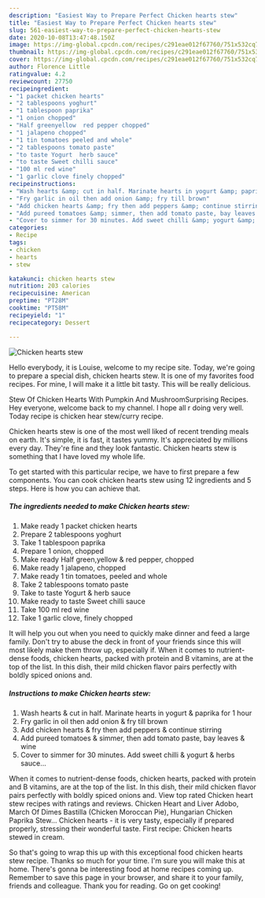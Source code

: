 ```yaml
---
description: "Easiest Way to Prepare Perfect Chicken hearts stew"
title: "Easiest Way to Prepare Perfect Chicken hearts stew"
slug: 561-easiest-way-to-prepare-perfect-chicken-hearts-stew
date: 2020-10-08T13:47:48.150Z
image: https://img-global.cpcdn.com/recipes/c291eae012f67760/751x532cq70/chicken-hearts-stew-recipe-main-photo.jpg
thumbnail: https://img-global.cpcdn.com/recipes/c291eae012f67760/751x532cq70/chicken-hearts-stew-recipe-main-photo.jpg
cover: https://img-global.cpcdn.com/recipes/c291eae012f67760/751x532cq70/chicken-hearts-stew-recipe-main-photo.jpg
author: Florence Little
ratingvalue: 4.2
reviewcount: 27750
recipeingredient:
- "1 packet chicken hearts"
- "2 tablespoons yoghurt"
- "1 tablespoon paprika"
- "1 onion chopped"
- "Half greenyellow  red pepper chopped"
- "1 jalapeno chopped"
- "1 tin tomatoes peeled and whole"
- "2 tablespoons tomato paste"
- "to taste Yogurt  herb sauce"
- "to taste Sweet chilli sauce"
- "100 ml red wine"
- "1 garlic clove finely chopped"
recipeinstructions:
- "Wash hearts &amp; cut in half. Marinate hearts in yogurt &amp; paprika for 1 hour"
- "Fry garlic in oil then add onion &amp; fry till brown"
- "Add chicken hearts &amp; fry then add peppers &amp; continue stirring"
- "Add pureed tomatoes &amp; simmer, then add tomato paste, bay leaves &amp; wine"
- "Cover to simmer for 30 minutes. Add sweet chilli &amp; yogurt &amp; herbs sauce..."
categories:
- Recipe
tags:
- chicken
- hearts
- stew

katakunci: chicken hearts stew 
nutrition: 203 calories
recipecuisine: American
preptime: "PT28M"
cooktime: "PT58M"
recipeyield: "1"
recipecategory: Dessert

---
```



![Chicken hearts stew](https://img-global.cpcdn.com/recipes/c291eae012f67760/751x532cq70/chicken-hearts-stew-recipe-main-photo.jpg)

Hello everybody, it is Louise, welcome to my recipe site. Today, we're going to prepare a special dish, chicken hearts stew. It is one of my favorites food recipes. For mine, I will make it a little bit tasty. This will be really delicious.

Stew Of Chicken Hearts With Pumpkin And MushroomSurprising Recipes. Hey everyone, welcome back to my channel. I hope all r doing very well. Today recipe is chicken hear stew/curry recipe.

Chicken hearts stew is one of the most well liked of recent trending meals on earth. It's simple, it is fast, it tastes yummy. It's appreciated by millions every day. They're fine and they look fantastic. Chicken hearts stew is something that I have loved my whole life.


To get started with this particular recipe, we have to first prepare a few components. You can cook chicken hearts stew using 12 ingredients and 5 steps. Here is how you can achieve that.

<!--inarticleads1-->

##### The ingredients needed to make Chicken hearts stew:

1. Make ready 1 packet chicken hearts
1. Prepare 2 tablespoons yoghurt
1. Take 1 tablespoon paprika
1. Prepare 1 onion, chopped
1. Make ready Half green,yellow &amp; red pepper, chopped
1. Make ready 1 jalapeno, chopped
1. Make ready 1 tin tomatoes, peeled and whole
1. Take 2 tablespoons tomato paste
1. Take to taste Yogurt &amp; herb sauce
1. Make ready to taste Sweet chilli sauce
1. Take 100 ml red wine
1. Take 1 garlic clove, finely chopped


It will help you out when you need to quickly make dinner and feed a large family. Don&#39;t try to abuse the deck in front of your friends since this will most likely make them throw up, especially if. When it comes to nutrient-dense foods, chicken hearts, packed with protein and B vitamins, are at the top of the list. In this dish, their mild chicken flavor pairs perfectly with boldly spiced onions and. 

<!--inarticleads2-->

##### Instructions to make Chicken hearts stew:

1. Wash hearts &amp; cut in half. Marinate hearts in yogurt &amp; paprika for 1 hour
1. Fry garlic in oil then add onion &amp; fry till brown
1. Add chicken hearts &amp; fry then add peppers &amp; continue stirring
1. Add pureed tomatoes &amp; simmer, then add tomato paste, bay leaves &amp; wine
1. Cover to simmer for 30 minutes. Add sweet chilli &amp; yogurt &amp; herbs sauce...


When it comes to nutrient-dense foods, chicken hearts, packed with protein and B vitamins, are at the top of the list. In this dish, their mild chicken flavor pairs perfectly with boldly spiced onions and. View top rated Chicken heart stew recipes with ratings and reviews. Chicken Heart and Liver Adobo, March Of Dimes Bastilla (Chicken Moroccan Pie), Hungarian Chicken Paprika Stew… Chicken hearts - it is very tasty, especially if prepared properly, stressing their wonderful taste. First recipe: Chicken hearts stewed in cream. 

So that's going to wrap this up with this exceptional food chicken hearts stew recipe. Thanks so much for your time. I'm sure you will make this at home. There's gonna be interesting food at home recipes coming up. Remember to save this page in your browser, and share it to your family, friends and colleague. Thank you for reading. Go on get cooking!

